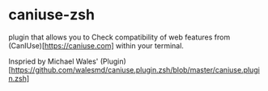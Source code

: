 # caniuse-zsh

plugin that allows you to Check compatibility of web features from (CanIUse)[https://caniuse.com] within your terminal.

Inspried by Michael Wales' (Plugin)[https://github.com/walesmd/caniuse.plugin.zsh/blob/master/caniuse.plugin.zsh]
